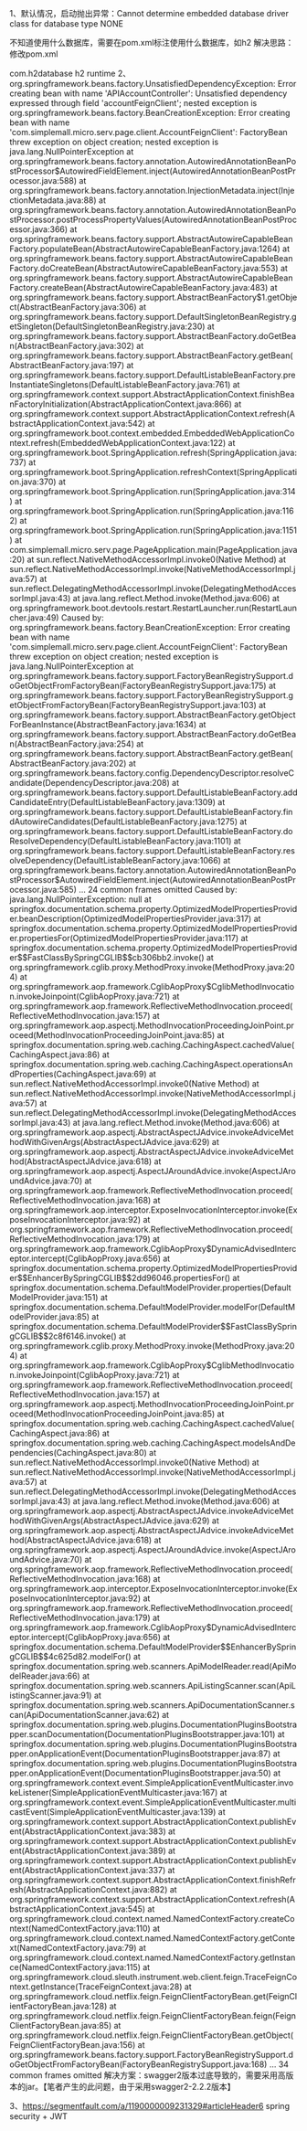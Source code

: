 1、默认情况，启动抛出异常：Cannot determine embedded database driver class for database type NONE

不知道使用什么数据库，需要在pom.xml标注使用什么数据库，如h2 
解决思路：修改pom.xml

<dependency>
    <groupId>com.h2database</groupId>
    <artifactId>h2</artifactId>
    <scope>runtime</scope>
</dependency>
2、
org.springframework.beans.factory.UnsatisfiedDependencyException: Error creating bean with name 'APIAccountController': Unsatisfied dependency expressed through field 'accountFeignClient'; nested exception is org.springframework.beans.factory.BeanCreationException: Error creating bean with name 'com.simplemall.micro.serv.page.client.AccountFeignClient': FactoryBean threw exception on object creation; nested exception is java.lang.NullPointerException
	at org.springframework.beans.factory.annotation.AutowiredAnnotationBeanPostProcessor$AutowiredFieldElement.inject(AutowiredAnnotationBeanPostProcessor.java:588)
	at org.springframework.beans.factory.annotation.InjectionMetadata.inject(InjectionMetadata.java:88)
	at org.springframework.beans.factory.annotation.AutowiredAnnotationBeanPostProcessor.postProcessPropertyValues(AutowiredAnnotationBeanPostProcessor.java:366)
	at org.springframework.beans.factory.support.AbstractAutowireCapableBeanFactory.populateBean(AbstractAutowireCapableBeanFactory.java:1264)
	at org.springframework.beans.factory.support.AbstractAutowireCapableBeanFactory.doCreateBean(AbstractAutowireCapableBeanFactory.java:553)
	at org.springframework.beans.factory.support.AbstractAutowireCapableBeanFactory.createBean(AbstractAutowireCapableBeanFactory.java:483)
	at org.springframework.beans.factory.support.AbstractBeanFactory$1.getObject(AbstractBeanFactory.java:306)
	at org.springframework.beans.factory.support.DefaultSingletonBeanRegistry.getSingleton(DefaultSingletonBeanRegistry.java:230)
	at org.springframework.beans.factory.support.AbstractBeanFactory.doGetBean(AbstractBeanFactory.java:302)
	at org.springframework.beans.factory.support.AbstractBeanFactory.getBean(AbstractBeanFactory.java:197)
	at org.springframework.beans.factory.support.DefaultListableBeanFactory.preInstantiateSingletons(DefaultListableBeanFactory.java:761)
	at org.springframework.context.support.AbstractApplicationContext.finishBeanFactoryInitialization(AbstractApplicationContext.java:866)
	at org.springframework.context.support.AbstractApplicationContext.refresh(AbstractApplicationContext.java:542)
	at org.springframework.boot.context.embedded.EmbeddedWebApplicationContext.refresh(EmbeddedWebApplicationContext.java:122)
	at org.springframework.boot.SpringApplication.refresh(SpringApplication.java:737)
	at org.springframework.boot.SpringApplication.refreshContext(SpringApplication.java:370)
	at org.springframework.boot.SpringApplication.run(SpringApplication.java:314)
	at org.springframework.boot.SpringApplication.run(SpringApplication.java:1162)
	at org.springframework.boot.SpringApplication.run(SpringApplication.java:1151)
	at com.simplemall.micro.serv.page.PageApplication.main(PageApplication.java:20)
	at sun.reflect.NativeMethodAccessorImpl.invoke0(Native Method)
	at sun.reflect.NativeMethodAccessorImpl.invoke(NativeMethodAccessorImpl.java:57)
	at sun.reflect.DelegatingMethodAccessorImpl.invoke(DelegatingMethodAccessorImpl.java:43)
	at java.lang.reflect.Method.invoke(Method.java:606)
	at org.springframework.boot.devtools.restart.RestartLauncher.run(RestartLauncher.java:49)
Caused by: org.springframework.beans.factory.BeanCreationException: Error creating bean with name 'com.simplemall.micro.serv.page.client.AccountFeignClient': FactoryBean threw exception on object creation; nested exception is java.lang.NullPointerException
	at org.springframework.beans.factory.support.FactoryBeanRegistrySupport.doGetObjectFromFactoryBean(FactoryBeanRegistrySupport.java:175)
	at org.springframework.beans.factory.support.FactoryBeanRegistrySupport.getObjectFromFactoryBean(FactoryBeanRegistrySupport.java:103)
	at org.springframework.beans.factory.support.AbstractBeanFactory.getObjectForBeanInstance(AbstractBeanFactory.java:1634)
	at org.springframework.beans.factory.support.AbstractBeanFactory.doGetBean(AbstractBeanFactory.java:254)
	at org.springframework.beans.factory.support.AbstractBeanFactory.getBean(AbstractBeanFactory.java:202)
	at org.springframework.beans.factory.config.DependencyDescriptor.resolveCandidate(DependencyDescriptor.java:208)
	at org.springframework.beans.factory.support.DefaultListableBeanFactory.addCandidateEntry(DefaultListableBeanFactory.java:1309)
	at org.springframework.beans.factory.support.DefaultListableBeanFactory.findAutowireCandidates(DefaultListableBeanFactory.java:1275)
	at org.springframework.beans.factory.support.DefaultListableBeanFactory.doResolveDependency(DefaultListableBeanFactory.java:1101)
	at org.springframework.beans.factory.support.DefaultListableBeanFactory.resolveDependency(DefaultListableBeanFactory.java:1066)
	at org.springframework.beans.factory.annotation.AutowiredAnnotationBeanPostProcessor$AutowiredFieldElement.inject(AutowiredAnnotationBeanPostProcessor.java:585)
	... 24 common frames omitted
Caused by: java.lang.NullPointerException: null
	at springfox.documentation.schema.property.OptimizedModelPropertiesProvider.beanDescription(OptimizedModelPropertiesProvider.java:317)
	at springfox.documentation.schema.property.OptimizedModelPropertiesProvider.propertiesFor(OptimizedModelPropertiesProvider.java:117)
	at springfox.documentation.schema.property.OptimizedModelPropertiesProvider$$FastClassBySpringCGLIB$$cb306bb2.invoke(<generated>)
	at org.springframework.cglib.proxy.MethodProxy.invoke(MethodProxy.java:204)
	at org.springframework.aop.framework.CglibAopProxy$CglibMethodInvocation.invokeJoinpoint(CglibAopProxy.java:721)
	at org.springframework.aop.framework.ReflectiveMethodInvocation.proceed(ReflectiveMethodInvocation.java:157)
	at org.springframework.aop.aspectj.MethodInvocationProceedingJoinPoint.proceed(MethodInvocationProceedingJoinPoint.java:85)
	at springfox.documentation.spring.web.caching.CachingAspect.cachedValue(CachingAspect.java:86)
	at springfox.documentation.spring.web.caching.CachingAspect.operationsAndProperties(CachingAspect.java:69)
	at sun.reflect.NativeMethodAccessorImpl.invoke0(Native Method)
	at sun.reflect.NativeMethodAccessorImpl.invoke(NativeMethodAccessorImpl.java:57)
	at sun.reflect.DelegatingMethodAccessorImpl.invoke(DelegatingMethodAccessorImpl.java:43)
	at java.lang.reflect.Method.invoke(Method.java:606)
	at org.springframework.aop.aspectj.AbstractAspectJAdvice.invokeAdviceMethodWithGivenArgs(AbstractAspectJAdvice.java:629)
	at org.springframework.aop.aspectj.AbstractAspectJAdvice.invokeAdviceMethod(AbstractAspectJAdvice.java:618)
	at org.springframework.aop.aspectj.AspectJAroundAdvice.invoke(AspectJAroundAdvice.java:70)
	at org.springframework.aop.framework.ReflectiveMethodInvocation.proceed(ReflectiveMethodInvocation.java:168)
	at org.springframework.aop.interceptor.ExposeInvocationInterceptor.invoke(ExposeInvocationInterceptor.java:92)
	at org.springframework.aop.framework.ReflectiveMethodInvocation.proceed(ReflectiveMethodInvocation.java:179)
	at org.springframework.aop.framework.CglibAopProxy$DynamicAdvisedInterceptor.intercept(CglibAopProxy.java:656)
	at springfox.documentation.schema.property.OptimizedModelPropertiesProvider$$EnhancerBySpringCGLIB$$2dd96046.propertiesFor(<generated>)
	at springfox.documentation.schema.DefaultModelProvider.properties(DefaultModelProvider.java:151)
	at springfox.documentation.schema.DefaultModelProvider.modelFor(DefaultModelProvider.java:85)
	at springfox.documentation.schema.DefaultModelProvider$$FastClassBySpringCGLIB$$2c8f6146.invoke(<generated>)
	at org.springframework.cglib.proxy.MethodProxy.invoke(MethodProxy.java:204)
	at org.springframework.aop.framework.CglibAopProxy$CglibMethodInvocation.invokeJoinpoint(CglibAopProxy.java:721)
	at org.springframework.aop.framework.ReflectiveMethodInvocation.proceed(ReflectiveMethodInvocation.java:157)
	at org.springframework.aop.aspectj.MethodInvocationProceedingJoinPoint.proceed(MethodInvocationProceedingJoinPoint.java:85)
	at springfox.documentation.spring.web.caching.CachingAspect.cachedValue(CachingAspect.java:86)
	at springfox.documentation.spring.web.caching.CachingAspect.modelsAndDependencies(CachingAspect.java:80)
	at sun.reflect.NativeMethodAccessorImpl.invoke0(Native Method)
	at sun.reflect.NativeMethodAccessorImpl.invoke(NativeMethodAccessorImpl.java:57)
	at sun.reflect.DelegatingMethodAccessorImpl.invoke(DelegatingMethodAccessorImpl.java:43)
	at java.lang.reflect.Method.invoke(Method.java:606)
	at org.springframework.aop.aspectj.AbstractAspectJAdvice.invokeAdviceMethodWithGivenArgs(AbstractAspectJAdvice.java:629)
	at org.springframework.aop.aspectj.AbstractAspectJAdvice.invokeAdviceMethod(AbstractAspectJAdvice.java:618)
	at org.springframework.aop.aspectj.AspectJAroundAdvice.invoke(AspectJAroundAdvice.java:70)
	at org.springframework.aop.framework.ReflectiveMethodInvocation.proceed(ReflectiveMethodInvocation.java:168)
	at org.springframework.aop.interceptor.ExposeInvocationInterceptor.invoke(ExposeInvocationInterceptor.java:92)
	at org.springframework.aop.framework.ReflectiveMethodInvocation.proceed(ReflectiveMethodInvocation.java:179)
	at org.springframework.aop.framework.CglibAopProxy$DynamicAdvisedInterceptor.intercept(CglibAopProxy.java:656)
	at springfox.documentation.schema.DefaultModelProvider$$EnhancerBySpringCGLIB$$4c625d82.modelFor(<generated>)
	at springfox.documentation.spring.web.scanners.ApiModelReader.read(ApiModelReader.java:66)
	at springfox.documentation.spring.web.scanners.ApiListingScanner.scan(ApiListingScanner.java:91)
	at springfox.documentation.spring.web.scanners.ApiDocumentationScanner.scan(ApiDocumentationScanner.java:62)
	at springfox.documentation.spring.web.plugins.DocumentationPluginsBootstrapper.scanDocumentation(DocumentationPluginsBootstrapper.java:101)
	at springfox.documentation.spring.web.plugins.DocumentationPluginsBootstrapper.onApplicationEvent(DocumentationPluginsBootstrapper.java:87)
	at springfox.documentation.spring.web.plugins.DocumentationPluginsBootstrapper.onApplicationEvent(DocumentationPluginsBootstrapper.java:50)
	at org.springframework.context.event.SimpleApplicationEventMulticaster.invokeListener(SimpleApplicationEventMulticaster.java:167)
	at org.springframework.context.event.SimpleApplicationEventMulticaster.multicastEvent(SimpleApplicationEventMulticaster.java:139)
	at org.springframework.context.support.AbstractApplicationContext.publishEvent(AbstractApplicationContext.java:383)
	at org.springframework.context.support.AbstractApplicationContext.publishEvent(AbstractApplicationContext.java:389)
	at org.springframework.context.support.AbstractApplicationContext.publishEvent(AbstractApplicationContext.java:337)
	at org.springframework.context.support.AbstractApplicationContext.finishRefresh(AbstractApplicationContext.java:882)
	at org.springframework.context.support.AbstractApplicationContext.refresh(AbstractApplicationContext.java:545)
	at org.springframework.cloud.context.named.NamedContextFactory.createContext(NamedContextFactory.java:110)
	at org.springframework.cloud.context.named.NamedContextFactory.getContext(NamedContextFactory.java:79)
	at org.springframework.cloud.context.named.NamedContextFactory.getInstance(NamedContextFactory.java:115)
	at org.springframework.cloud.sleuth.instrument.web.client.feign.TraceFeignContext.getInstance(TraceFeignContext.java:28)
	at org.springframework.cloud.netflix.feign.FeignClientFactoryBean.get(FeignClientFactoryBean.java:128)
	at org.springframework.cloud.netflix.feign.FeignClientFactoryBean.feign(FeignClientFactoryBean.java:85)
	at org.springframework.cloud.netflix.feign.FeignClientFactoryBean.getObject(FeignClientFactoryBean.java:156)
	at org.springframework.beans.factory.support.FactoryBeanRegistrySupport.doGetObjectFromFactoryBean(FactoryBeanRegistrySupport.java:168)
	... 34 common frames omitted
解决方案：swagger2版本过底导致的，需要采用高版本的jar。【笔者产生的此问题，由于采用swagger2-2.2.2版本】

3、https://segmentfault.com/a/1190000009231329#articleHeader6 spring security + JWT